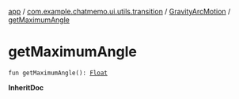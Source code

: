 [app](../../index.md) / [com.example.chatmemo.ui.utils.transition](../index.md) / [GravityArcMotion](index.md) / [getMaximumAngle](./get-maximum-angle.md)

# getMaximumAngle

`fun getMaximumAngle(): `[`Float`](https://kotlinlang.org/api/latest/jvm/stdlib/kotlin/-float/index.html)

**InheritDoc**

